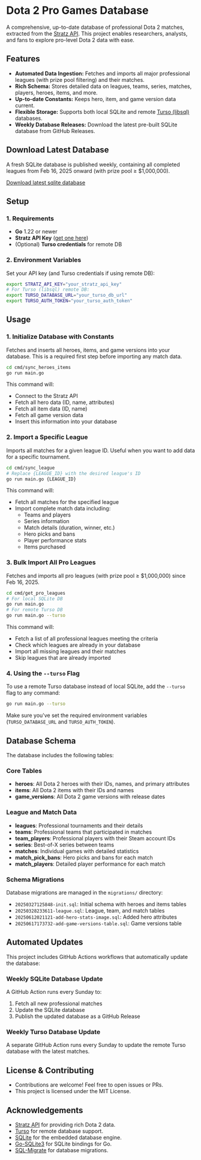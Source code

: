 # Dota 2 Pro Games Database

A comprehensive, up-to-date database of professional Dota 2 matches, extracted from the [Stratz API](https://stratz.com/). This project enables researchers, analysts, and fans to explore pro-level Dota 2 data with ease.

## Features

- **Automated Data Ingestion:** Fetches and imports all major professional leagues (with prize pool filtering) and their matches.
- **Rich Schema:** Stores detailed data on leagues, teams, series, matches, players, heroes, items, and more.
- **Up-to-date Constants:** Keeps hero, item, and game version data current.
- **Flexible Storage:** Supports both local SQLite and remote [Turso (libsql)](https://turso.tech/) databases.
- **Weekly Database Releases:** Download the latest pre-built SQLite database from GitHub Releases.

## Download Latest Database

A fresh SQLite database is published weekly, containing all completed leagues from Feb 16, 2025 onward (with prize pool ≥ $1,000,000).

[Download latest sqlite database](https://github.com/dca123/dota-pro-db/releases/tag/latest)

## Setup

### 1. Requirements

- **Go** 1.22 or newer
- **Stratz API Key** ([get one here](https://stratz.com/))
- (Optional) **Turso credentials** for remote DB

### 2. Environment Variables

Set your API key (and Turso credentials if using remote DB):

```sh
export STRATZ_API_KEY="your_stratz_api_key"
# For Turso (libsql) remote DB:
export TURSO_DATABASE_URL="your_turso_db_url"
export TURSO_AUTH_TOKEN="your_turso_auth_token"
```

## Usage

### 1. Initialize Database with Constants

Fetches and inserts all heroes, items, and game versions into your database. This is a required first step before importing any match data.

```sh
cd cmd/sync_heroes_items
go run main.go
```

This command will:
- Connect to the Stratz API
- Fetch all hero data (ID, name, attributes)
- Fetch all item data (ID, name)
- Fetch all game version data
- Insert this information into your database

### 2. Import a Specific League

Imports all matches for a given league ID. Useful when you want to add data for a specific tournament.

```sh
cd cmd/sync_league
# Replace {LEAGUE_ID} with the desired league's ID
go run main.go {LEAGUE_ID}
```

This command will:
- Fetch all matches for the specified league
- Import complete match data including:
  - Teams and players
  - Series information
  - Match details (duration, winner, etc.)
  - Hero picks and bans
  - Player performance stats
  - Items purchased

### 3. Bulk Import All Pro Leagues

Fetches and imports all pro leagues (with prize pool ≥ $1,000,000) since Feb 16, 2025.

```sh
cd cmd/get_pro_leagues
# For local SQLite DB
go run main.go
# For remote Turso DB
go run main.go --turso
```

This command will:
- Fetch a list of all professional leagues meeting the criteria
- Check which leagues are already in your database
- Import all missing leagues and their matches
- Skip leagues that are already imported

### 4. Using the `--turso` Flag

To use a remote Turso database instead of local SQLite, add the `--turso` flag to any command:

```sh
go run main.go --turso
```

Make sure you've set the required environment variables (`TURSO_DATABASE_URL` and `TURSO_AUTH_TOKEN`).

## Database Schema

The database includes the following tables:

### Core Tables

- **heroes**: All Dota 2 heroes with their IDs, names, and primary attributes
- **items**: All Dota 2 items with their IDs and names
- **game_versions**: All Dota 2 game versions with release dates

### League and Match Data

- **leagues**: Professional tournaments and their details
- **teams**: Professional teams that participated in matches
- **team_players**: Professional players with their Steam account IDs
- **series**: Best-of-X series between teams
- **matches**: Individual games with detailed statistics
- **match_pick_bans**: Hero picks and bans for each match
- **match_players**: Detailed player performance for each match

### Schema Migrations

Database migrations are managed in the `migrations/` directory:
- `20250327125848-init.sql`: Initial schema with heroes and items tables
- `20250328233611-league.sql`: League, team, and match tables
- `20250612021121-add-hero-stats-image.sql`: Added hero attributes
- `20250617173732-add-game-versions-table.sql`: Game versions table

## Automated Updates

This project includes GitHub Actions workflows that automatically update the database:

### Weekly SQLite Database Update

A GitHub Action runs every Sunday to:
1. Fetch all new professional matches
2. Update the SQLite database
3. Publish the updated database as a GitHub Release

### Weekly Turso Database Update

A separate GitHub Action runs every Sunday to update the remote Turso database with the latest matches.

## License & Contributing

- Contributions are welcome! Feel free to open issues or PRs.
- This project is licensed under the MIT License.

## Acknowledgements

- [Stratz API](https://stratz.com/) for providing rich Dota 2 data.
- [Turso](https://turso.tech/) for remote database support.
- [SQLite](https://www.sqlite.org/) for the embedded database engine.
- [Go-SQLite3](https://github.com/mattn/go-sqlite3) for SQLite bindings for Go.
- [SQL-Migrate](https://github.com/rubenv/sql-migrate) for database migrations.

